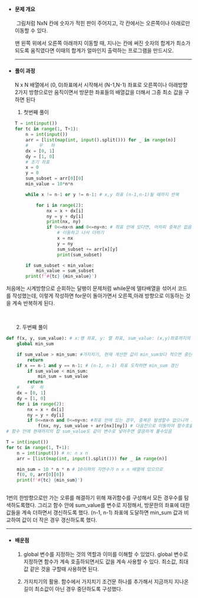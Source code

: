 - #### 문제 개요
  
   그림처럼 NxN 칸에 숫자가 적힌 판이 주어지고, 각 칸에서는 오른쪽이나 아래로만 이동할 수 있다.  
  
  맨 왼쪽 위에서 오른쪽 아래까지 이동할 때, 지나는 칸에 써진 숫자의 합계가 최소가 되도록 움직였다면 이때의 합계가 얼마인지 출력하는 프로그램을 만드시오.
  
  ---------

- #### 풀이 과정
  
  N x N 배열에서 (0, 0)좌표에서 시작해서 (N-1,N-1) 좌표로 오른쪽이나 아래방향 2가지 방향으로만 움직이면서 방문한 좌표들의 배열값을 더해서 그중 최소 값을 구하면 된다
  
  1. 첫번째 풀이
  
  ```python
  T = int(input())
  for tc in range(1, T+1):
      n = int(input())
      arr = [list(map(int, input().split())) for _ in range(n)]
      #    우   하
      dx = [0, 1]
      dy = [1, 0]
      # 초기 좌표
      x = 0
      y = 0
      sum_subset = arr[0][0]
      min_value = 10*n*n
  
      while x != n-1 or y != n-1: # x,y 좌표 (n-1,n-1)될 때까지 반복
  
          for i in range(2):
              nx = x + dx[i]
              ny = y + dy[i]
              print(nx, ny)
              if 0<=nx<n and 0<=ny<n: # 좌표 안에 있다면, 어차피 중복은 없음
                  # 이동하고 나서 더하기
                  x = nx
                  y = ny
                  sum_subset += arr[x][y]
                  print(sum_subset)
  
      if sum_subset < min_value:
          min_value = sum_subset
      print(f'#{tc} {min_value}')
  ```


처음에는 시계방향으로 순회하는 달팽이 문제처럼 while문에 델타배열을 섞어서 코드를 작성했는데, 이렇게 작성하면 for문이 돌아가면서 오른쪽,아래 방향으로 이동하는 것을 계속 반복하게 된다.

   

       2. 두번째 풀이

```python
def f(x, y, sum_value): # x:행 좌표, y: 열 좌표, sum_value: (x,y)좌표까지의 합
    global min_sum

    if sum_value > min_sum: #가지치기, 현재 계산한 값이 min_sum보다 적으면 중단
        return
    if x == n-1 and y == n-1: # (n-1, n-1) 좌표 도착하면 min_sum 갱신
        if sum_value < min_sum: 
            min_sum = sum_value
        return
    #    우  하
    dx = [0, 1]
    dy = [1, 0]
    for i in range(2):
        nx = x + dx[i]
        ny = y + dy[i]
        if 0<=nx<n and 0<=ny<n: #좌표 안에 있는 경우, 중복은 발생할수 없으니까 고려안함
            f(nx, ny, sum_value + arr[nx][ny]) # 다음칸으로 이동하여 함수호출
# 함수 안에 현재까지의 합 sum_value도 같이 변수로 넣어주면 깔끔하게 풀수있음            

T = int(input())
for tc in range(1, T+1):
    n = int(input()) # n: n x n
    arr = [list(map(int, input().split())) for _ in range(n)]

    min_sum = 10 * n * n # 10이하의 자연수가 n x n 배열에 있으므로
    f(0, 0, arr[0][0])
    print(f'#{tc} {min_sum}')
                    
```

1번의 한방향으로만 가는 오류를 해결하기 위해 재귀함수를 구성해서 모든 경우수를 탐색하도록했다. 그리고 함수 안에 sum_value를 변수로 지정해서, 방문한의 좌표에 대한 값들을 계속 더하면서 갱신하도록 했다. (n-1, n-1) 좌표에 도달하면 min_sum 값과 비교하여 값이 더 작은 경우 갱신하도록 했다. 

----

- #### 배운점
  
  1. global 변수를 지정하는 것의 역할과 이미를 이해할 수 있었다. global 변수로 지정하면 함수가 계속 호출하되면서도 값을 계속 사용할 수 있다. 최소값, 최대값 같은 것을 구할때 사용하면 된다.
  
  2. 가지치기의 활용. 함수에서 가지치기 조건문 하나를 추가해서 지금까지 지나온 길이 최소값이 아닌 경우 중단하도록 구성했다.
